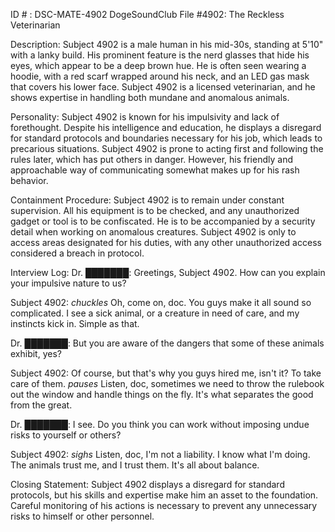 ID # : DSC-MATE-4902
DogeSoundClub File #4902: The Reckless Veterinarian

Description:
Subject 4902 is a male human in his mid-30s, standing at 5'10" with a lanky build. His prominent feature is the nerd glasses that hide his eyes, which appear to be a deep brown hue. He is often seen wearing a hoodie, with a red scarf wrapped around his neck, and an LED gas mask that covers his lower face. Subject 4902 is a licensed veterinarian, and he shows expertise in handling both mundane and anomalous animals.

Personality:
Subject 4902 is known for his impulsivity and lack of forethought. Despite his intelligence and education, he displays a disregard for standard protocols and boundaries necessary for his job, which leads to precarious situations. Subject 4902 is prone to acting first and following the rules later, which has put others in danger. However, his friendly and approachable way of communicating somewhat makes up for his rash behavior.

Containment Procedure:
Subject 4902 is to remain under constant supervision. All his equipment is to be checked, and any unauthorized gadget or tool is to be confiscated. He is to be accompanied by a security detail when working on anomalous creatures. Subject 4902 is only to access areas designated for his duties, with any other unauthorized access considered a breach in protocol.

Interview Log:
Dr. ███████: Greetings, Subject 4902. How can you explain your impulsive nature to us?

Subject 4902: *chuckles* Oh, come on, doc. You guys make it all sound so complicated. I see a sick animal, or a creature in need of care, and my instincts kick in. Simple as that. 

Dr. ███████: But you are aware of the dangers that some of these animals exhibit, yes?

Subject 4902: Of course, but that's why you guys hired me, isn't it? To take care of them. *pauses* Listen, doc, sometimes we need to throw the rulebook out the window and handle things on the fly. It's what separates the good from the great.

Dr. ███████: I see. Do you think you can work without imposing undue risks to yourself or others?

Subject 4902: *sighs* Listen, doc, I'm not a liability. I know what I'm doing. The animals trust me, and I trust them. It's all about balance. 

Closing Statement:
Subject 4902 displays a disregard for standard protocols, but his skills and expertise make him an asset to the foundation. Careful monitoring of his actions is necessary to prevent any unnecessary risks to himself or other personnel.
